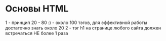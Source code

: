 # Основы HTML

1 - принцип 20 - 80 :) - около 100 тэгов, для эффективной работы достаточно знать около 20
2 - тэг h1 на странице любого сайта должен встречаться НЕ более 1 раза
